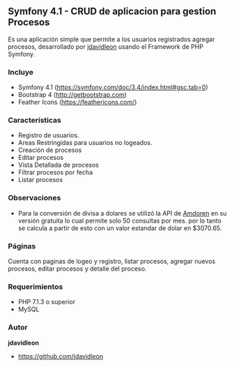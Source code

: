 ## Symfony 4.1 - CRUD de aplicacion para gestion Procesos
Es una aplicación simple que permite a los usuarios registrados agregar procesos, desarrollado por [jdavidleon](https://github.com/jdavidleon) usando el Framework de PHP Symfony.


### Incluye
* Symfony 4.1 (https://symfony.com/doc/3.4/index.html#gsc.tab=0)
* Bootstrap 4 (http://getbootstrap.com)
* Feather Icons (https://feathericons.com/)


### Características
* Registro de usuarios.
* Areas Restringidas para usuarios no logeados.
* Creación de procesos
* Editar procesos
* Vista Detallada de procesos
* Filtrar procesos por fecha
* Listar procesos

### Observaciones
* Para la conversión de divisa a dolares se utilizó la API de [Amdoren](https://www.amdoren.com) en su versión gratuita lo cual permite solo 50 consultas por mes. por lo tanto se calcula a partir de esto con un valor estandar de dolar en $3070.65.

### Páginas 
Cuenta con paginas de logeo y registro, listar procesos, agregar nuevos procesos, editar procesos y detalle del proceso.


### Requerimientos
* PHP 7.1.3 o superior
* MySQL


### Autor
**jdavidleon**
- https://github.com/jdavidleon

